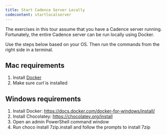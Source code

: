 ```yaml
---
title: Start Cadence Server Locally
codecontent: startlocalserver
---
```


The exercises in this tour assume that you have a Cadence server running. 
Fortunately, the entire Cadence server can be run locally using Docker. 

Use the steps below based on your OS. Then run the commands from the right side in a terminal.

## Mac requirements

1. Install [Docker](https://docs.docker.com/docker-for-mac/install/)
2. Make sure *curl* is installed

## Windows requirements

1. Install Docker: https://docs.docker.com/docker-for-windows/install/
2. Install Chocolatey: https://chocolatey.org/install
3. Open an admin PowerShell command window
4. Run choco install 7zip.install and follow the prompts to install 7zip
